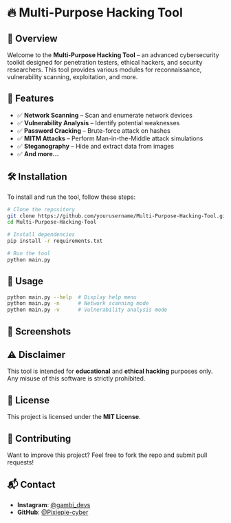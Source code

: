 # 🔥 Multi-Purpose Hacking Tool

## 📌 Overview

Welcome to the **Multi-Purpose Hacking Tool** – an advanced cybersecurity toolkit designed for penetration testers, ethical hackers, and security researchers. This tool provides various modules for reconnaissance, vulnerability scanning, exploitation, and more.

## 🚀 Features

- ✅ **Network Scanning** – Scan and enumerate network devices
- ✅ **Vulnerability Analysis** – Identify potential weaknesses
- ✅ **Password Cracking** – Brute-force attack on hashes
- ✅ **MITM Attacks** – Perform Man-in-the-Middle attack simulations
- ✅ **Steganography** – Hide and extract data from images
- ✅ **And more…**

## 🛠️ Installation

To install and run the tool, follow these steps:

```bash
# Clone the repository
git clone https://github.com/yourusername/Multi-Purpose-Hacking-Tool.git
cd Multi-Purpose-Hacking-Tool

# Install dependencies
pip install -r requirements.txt

# Run the tool
python main.py
```

## 🎯 Usage

```bash
python main.py --help  # Display help menu
python main.py -n      # Network scanning mode
python main.py -v      # Vulnerability analysis mode
```

## 📸 Screenshots



## ⚠️ Disclaimer

This tool is intended for **educational** and **ethical hacking** purposes only. Any misuse of this software is strictly prohibited.

## 📜 License

This project is licensed under the **MIT License**.

## 🤝 Contributing

Want to improve this project? Feel free to fork the repo and submit pull requests!

## 📬 Contact

- **Instagram**: [@gambi\_devs](https://www.instagram.com/gambi_devs)
- **GitHub**: [@Pixiepie-cyber](https://github.com/Pixiepie-cyber) 

